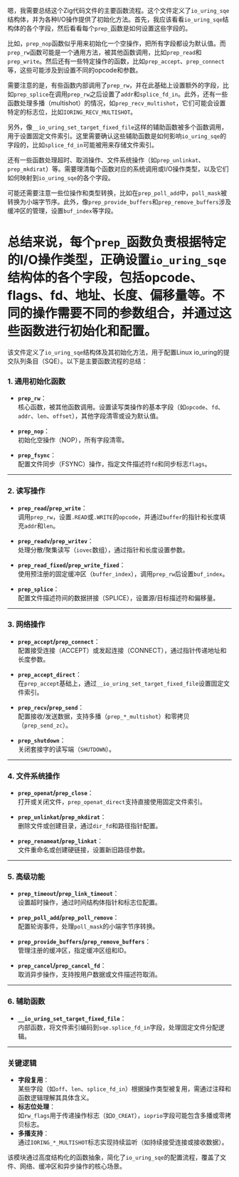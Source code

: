 嗯，我需要总结这个Zig代码文件的主要函数流程。这个文件定义了`io_uring_sqe`结构体，并为各种I/O操作提供了初始化方法。首先，我应该看看`io_uring_sqe`结构体的各个字段，然后看看每个`prep_`函数是如何设置这些字段的。

比如，`prep_nop`函数似乎用来初始化一个空操作，把所有字段都设为默认值。而`prep_rw`函数可能是一个通用方法，被其他函数调用，比如`prep_read`和`prep_write`。然后还有一些特定操作的函数，比如`prep_accept`、`prep_connect`等，这些可能涉及到设置不同的opcode和参数。

需要注意的是，有些函数内部调用了`prep_rw`，并在此基础上设置额外的字段，比如`prep_splice`在调用`prep_rw`之后设置了`addr`和`splice_fd_in`。此外，还有一些函数处理多播（multishot）的情况，如`prep_recv_multishot`，它们可能会设置特定的标志位，比如`IORING_RECV_MULTISHOT`。

另外，像`__io_uring_set_target_fixed_file`这样的辅助函数被多个函数调用，用于设置固定文件索引。这里需要确认这些辅助函数是如何影响`io_uring_sqe`的字段的，比如`splice_fd_in`可能被用来存储文件索引。

还有一些函数处理超时、取消操作、文件系统操作（如`prep_unlinkat`、`prep_mkdirat`）等。需要理清每个函数对应的系统调用或I/O操作类型，以及它们如何映射到`io_uring_sqe`的各个字段。

可能还需要注意一些位操作和类型转换，比如在`prep_poll_add`中，`poll_mask`被转换为小端字节序。此外，像`prep_provide_buffers`和`prep_remove_buffers`涉及缓冲区的管理，设置`buf_index`等字段。

总结来说，每个`prep_`函数负责根据特定的I/O操作类型，正确设置`io_uring_sqe`结构体的各个字段，包括opcode、flags、fd、地址、长度、偏移量等。不同的操作需要不同的参数组合，并通过这些函数进行初始化和配置。
================================================
该文件定义了`io_uring_sqe`结构体及其初始化方法，用于配置Linux io_uring的提交队列条目（SQE）。以下是主要函数流程的总结：

### 1. **通用初始化函数**
- **`prep_rw`**：  
  核心函数，被其他函数调用。设置读写类操作的基本字段（如`opcode`、`fd`、`addr`、`len`、`offset`），其他字段清零或设为默认值。

- **`prep_nop`**：  
  初始化空操作（NOP），所有字段清零。

- **`prep_fsync`**：  
  配置文件同步（FSYNC）操作，指定文件描述符`fd`和同步标志`flags`。

---

### 2. **读写操作**
- **`prep_read`/`prep_write`**：  
  调用`prep_rw`，设置`.READ`或`.WRITE`的`opcode`，并通过`buffer`的指针和长度填充`addr`和`len`。

- **`prep_readv`/`prep_writev`**：  
  处理分散/聚集读写（`iovec`数组），通过指针和长度设置参数。

- **`prep_read_fixed`/`prep_write_fixed`**：  
  使用预注册的固定缓冲区（`buffer_index`），调用`prep_rw`后设置`buf_index`。

- **`prep_splice`**：  
  配置文件描述符间的数据拼接（SPLICE），设置源/目标描述符和偏移量。

---

### 3. **网络操作**
- **`prep_accept`/`prep_connect`**：  
  配置接受连接（ACCEPT）或发起连接（CONNECT），通过指针传递地址和长度参数。

- **`prep_accept_direct`**：  
  在`prep_accept`基础上，通过`__io_uring_set_target_fixed_file`设置固定文件索引。

- **`prep_recv`/`prep_send`**：  
  配置接收/发送数据，支持多播（`prep_*_multishot`）和零拷贝（`prep_send_zc`）。

- **`prep_shutdown`**：  
  关闭套接字的读写端（`SHUTDOWN`）。

---

### 4. **文件系统操作**
- **`prep_openat`/`prep_close`**：  
  打开或关闭文件，`prep_openat_direct`支持直接使用固定文件索引。

- **`prep_unlinkat`/`prep_mkdirat`**：  
  删除文件或创建目录，通过`dir_fd`和路径指针配置。

- **`prep_renameat`/`prep_linkat`**：  
  文件重命名或创建硬链接，设置新旧路径参数。

---

### 5. **高级功能**
- **`prep_timeout`/`prep_link_timeout`**：  
  设置超时操作，通过时间结构体指针和标志位配置。

- **`prep_poll_add`/`prep_poll_remove`**：  
  配置轮询事件，处理`poll_mask`的小端字节序转换。

- **`prep_provide_buffers`/`prep_remove_buffers`**：  
  管理注册的缓冲区，指定缓冲区组和ID。

- **`prep_cancel`/`prep_cancel_fd`**：  
  取消异步操作，支持按用户数据或文件描述符取消。

---

### 6. **辅助函数**
- **`__io_uring_set_target_fixed_file`**：  
  内部函数，将文件索引编码到`sqe.splice_fd_in`字段，处理固定文件分配逻辑。

---

### 关键逻辑
- **字段复用**：  
  某些字段（如`off`、`len`、`splice_fd_in`）根据操作类型被复用，需通过注释和函数逻辑理解其具体含义。
- **标志位处理**：  
  如`rw_flags`用于传递操作标志（如`O_CREAT`），`ioprio`字段可能包含多播或零拷贝标志。
- **多播支持**：  
  通过`IORING_*_MULTISHOT`标志实现持续监听（如持续接受连接或接收数据）。

该模块通过高度结构化的函数抽象，简化了`io_uring_sqe`的配置流程，覆盖了文件、网络、缓冲区和异步操作的核心场景。